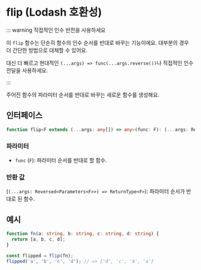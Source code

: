 # flip (Lodash 호환성)

::: warning 직접적인 인수 반전을 사용하세요

이 `flip` 함수는 단순히 함수의 인수 순서를 반대로 바꾸는 기능이에요. 대부분의 경우 더 간단한 방법으로 대체할 수 있어요.

대신 더 빠르고 현대적인 `(...args) => func(...args.reverse())`나 직접적인 인수 전달을 사용하세요.

:::

주어진 함수의 파라미터 순서를 반대로 바꾸는 새로운 함수를 생성해요.

## 인터페이스

```typescript
function flip<F extends (...args: any[]) => any>(func: F): (...args: Reversed<Parameters<F>>) => ReturnType<F>;
```

### 파라미터

- `func` (`F`): 파라미터 순서를 반대로 할 함수.

### 반환 값

(`(...args: Reversed<Parameters<F>>) => ReturnType<F>`): 파라미터 순서가 반대로 된 함수.

## 예시

```typescript
function fn(a: string, b: string, c: string, d: string) {
  return [a, b, c, d];
}

const flipped = flip(fn);
flipped('a', 'b', 'c', 'd'); // => ['d', 'c', 'b', 'a']
```
